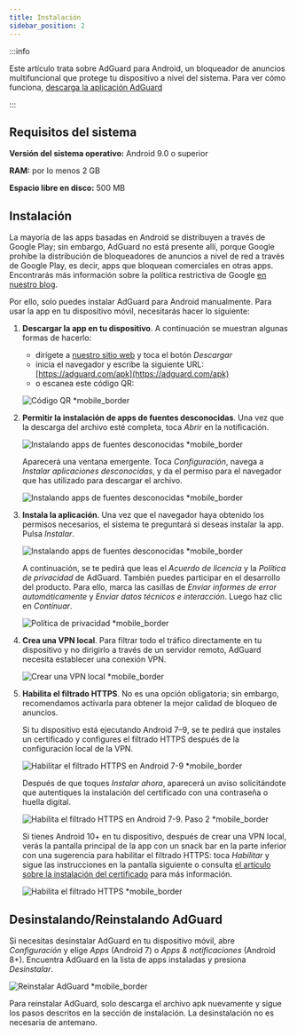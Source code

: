 ```yaml
---
title: Instalación
sidebar_position: 2
---
```


:::info

Este artículo trata sobre AdGuard para Android, un bloqueador de anuncios multifuncional que protege tu dispositivo a nivel del sistema. Para ver cómo funciona, [descarga la aplicación AdGuard](https://agrd.io/download-kb-adblock)

:::

## Requisitos del sistema

**Versión del sistema operativo:** Android 9.0 o superior

**RAM:** por lo menos 2 GB

**Espacio libre en disco:** 500 MB

## Instalación

La mayoría de las apps basadas en Android se distribuyen a través de Google Play; sin embargo, AdGuard no está presente allí, porque Google prohíbe la distribución de bloqueadores de anuncios a nivel de red a través de Google Play, es decir, apps que bloquean comerciales en otras apps. Encontrarás más información sobre la política restrictiva de Google [en nuestro blog](https://adguard.com/blog/adguard-google-play-removal.html).

Por ello, solo puedes instalar AdGuard para Android manualmente. Para usar la app en tu dispositivo móvil, necesitarás hacer lo siguiente:

1. **Descargar la app en tu dispositivo**. A continuación se muestran algunas formas de hacerlo:

    - dirígete a [nuestro sitio web](https://adguard.com/adguard-android/overview.html) y toca el botón *Descargar*
    - inicia el navegador y escribe la siguiente URL: [https://adguard.com/apk](https://adguard.com/apk)
    - o escanea este código QR:

    ![Código QR *mobile_border](https://cdn.adtidy.org/content/kb/ad_blocker/android/installation/inst-qr-en-1.png)

1. **Permitir la instalación de apps de fuentes desconocidas**. Una vez que la descarga del archivo esté completa, toca *Abrir* en la notificación.

    ![Instalando apps de fuentes desconocidas *mobile_border](https://cdn.adtidy.org/content/kb/ad_blocker/android/installation/inst_1.png)

    Aparecerá una ventana emergente. Toca *Configuración*, navega a *Instalar aplicaciones desconocidas*, y da el permiso para el navegador que has utilizado para descargar el archivo.

    ![Instalando apps de fuentes desconocidas *mobile_border](https://cdn.adtidy.org/content/kb/ad_blocker/android/installation/inst_3.png)

1. **Instala la aplicación**. Una vez que el navegador haya obtenido los permisos necesarios, el sistema te preguntará si deseas instalar la app. Pulsa *Instalar*.

    ![Instalando apps de fuentes desconocidas *mobile_border](https://cdn.adtidy.org/content/kb/ad_blocker/android/installation/inst_4.png)

    A continuación, se te pedirá que leas el *Acuerdo de licencia* y la *Política de privacidad* de AdGuard. También puedes participar en el desarrollo del producto. Para ello, marca las casillas de *Enviar informes de error automáticamente* y *Enviar datos técnicos e interacción*. Luego haz clic en *Continuar*.

    ![Política de privacidad *mobile_border](https://cdn.adtidy.org/content/kb/ad_blocker/android/installation/fl_3.png)

1. **Crea una VPN local**. Para filtrar todo el tráfico directamente en tu dispositivo y no dirigirlo a través de un servidor remoto, AdGuard necesita establecer una conexión VPN.

    ![Crear una VPN local *mobile_border](https://cdn.adtidy.org/content/kb/ad_blocker/android/installation/fl_2.png)

1. **Habilita el filtrado HTTPS**. No es una opción obligatoria; sin embargo, recomendamos activarla para obtener la mejor calidad de bloqueo de anuncios.

    Si tu dispositivo está ejecutando Android 7–9, se te pedirá que instales un certificado y configures el filtrado HTTPS después de la configuración local de la VPN.

    ![Habilitar el filtrado HTTPS en Android 7-9 *mobile_border](https://cdn.adtidy.org/content/kb/ad_blocker/android/installation/cert_1.jpg)

    Después de que toques *Instalar ahora*, aparecerá un aviso solicitándote que autentiques la instalación del certificado con una contraseña o huella digital.

    ![Habilita el filtrado HTTPS en Android 7-9. Paso 2 *mobile_border](https://cdn.adtidy.org/content/kb/ad_blocker/android/installation/cert_2.jpg)

    Si tienes Android 10+ en tu dispositivo, después de crear una VPN local, verás la pantalla principal de la app con un snack bar en la parte inferior con una sugerencia para habilitar el filtrado HTTPS: toca *Habilitar* y sigue las instrucciones en la pantalla siguiente o consulta [el artículo sobre la instalación del certificado](solving-problems/manual-certificate.md) para más información.

    ![Habilita el filtrado HTTPS *mobile_border](https://cdn.adtidy.org/content/kb/ad_blocker/android/installation/fl_5.png)

## Desinstalando/Reinstalando AdGuard

Si necesitas desinstalar AdGuard en tu dispositivo móvil, abre *Configuración* y elige *Apps* (Android 7) o *Apps & notificaciones* (Android 8+). Encuentra AdGuard en la lista de apps instaladas y presiona *Desinstalar*.

![Reinstalar AdGuard *mobile_border](https://cdn.adtidy.org/content/kb/ad_blocker/android/installation/inst_4.png)

Para reinstalar AdGuard, solo descarga el archivo apk nuevamente y sigue los pasos descritos en la sección de instalación. La desinstalación no es necesaria de antemano.
